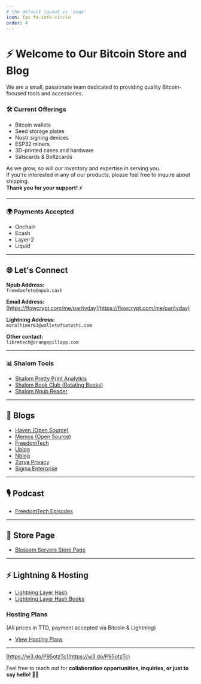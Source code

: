 ```yaml
---
# the default layout is 'page'
icon: fas fa-info-circle
order: 4
---
```


# ⚡ Welcome to Our Bitcoin Store and Blog

We are a small, passionate team dedicated to providing quality Bitcoin-focused tools and accessories.  

### 🛠 Current Offerings
- Bitcoin wallets  
- Seed storage plates  
- Nostr signing devices  
- ESP32 miners  
- 3D-printed cases and hardware  
- Satscards & Boltzcards  

As we grow, so will our inventory and expertise in serving you.  
If you're interested in any of our products, please feel free to inquire about shipping.  
**Thank you for your support! ⚡**

---

### 🌍 Payments Accepted
- Onchain  
- Ecash  
- Layer-2  
- Liquid  


---

## 🌐 Let's Connect

**Npub Address:**  
`freedomfete@npub.cash`

**Email Address:**  
[https://flowcrypt.com/me/parityday](https://flowcrypt.com/me/parityday)

**Lightning Address:**  
`moraltimer63@walletofsatoshi.com`

**Other contact:**  
`libretech@orangepillapp.com`

---

### 📊 Shalom Tools

- [Shalom Pretty Print Analytics](https://shalom-nosprint.pgs.sh/pretty.html)
- [Shalom Book Club (Rotating Books)](https://shalom-hypatia.pgs.sh/index.html)
- [Shalom Npub Reader](https://shalom-limejuice.pgs.sh/Nostr-View.html)

---

## 📝 Blogs

- [Haven (Open Source)](https://haven.libretechsystems.xyz/)
- [Memos (Open Source)](https://memos.eshgham.one/)
- [FreedomTech](https://freedomtech.eshgham.one)
- [Ublog](https://ublog.libretechsystems.xyz)
- [Nblog](https://nblog.libretechsystems.xyz)
- [Zorya Privacy](https://zoryaprivacy.libretechsystems.xyz/)
- [Sigma Enterprise](https://sigmaenterprise.github.io/)

---

## 🎙 Podcast

- [FreedomTech Episodes](https://freedomtech.eshgham.one/episodes)

---

## 🛒 Store Page

- [Blossom Servers Store Page](https://w3.do/uALvGfWz)

---

## ⚡ Lightning & Hosting

- [Lightning Layer Hash](https://w3.do/P95otzTc)  
- [Lightning Layer Hash Books](https://w3.do/bepcT-KZ)  

### Hosting Plans  
(All prices in TTD, payment accepted via Bitcoin & Lightning)  
- [View Hosting Plans](https://w3.do/KKrjIv8o)

---

[https://w3.do/P95otzTc](https://w3.do/P95otzTc)

Feel free to reach out for **collaboration opportunities, inquiries, or just to say hello! 🚀✨**

